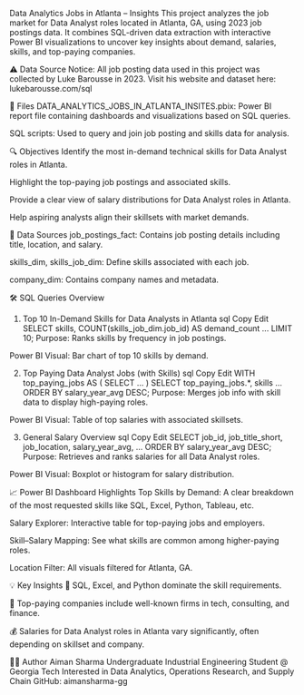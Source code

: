 Data Analytics Jobs in Atlanta – Insights
This project analyzes the job market for Data Analyst roles located in Atlanta, GA, using 2023 job postings data. It combines SQL-driven data extraction with interactive Power BI visualizations to uncover key insights about demand, salaries, skills, and top-paying companies.

⚠️ Data Source Notice:
All job posting data used in this project was collected by Luke Barousse in 2023.
Visit his website and dataset here: lukebarousse.com/sql

📁 Files
DATA_ANALYTICS_JOBS_IN_ATLANTA_INSITES.pbix: Power BI report file containing dashboards and visualizations based on SQL queries.

SQL scripts: Used to query and join job posting and skills data for analysis.

🔍 Objectives
Identify the most in-demand technical skills for Data Analyst roles in Atlanta.

Highlight the top-paying job postings and associated skills.

Provide a clear view of salary distributions for Data Analyst roles in Atlanta.

Help aspiring analysts align their skillsets with market demands.

🧠 Data Sources
job_postings_fact: Contains job posting details including title, location, and salary.

skills_dim, skills_job_dim: Define skills associated with each job.

company_dim: Contains company names and metadata.

🛠️ SQL Queries Overview
1. Top 10 In-Demand Skills for Data Analysts in Atlanta
sql
Copy
Edit
SELECT 
    skills,
    COUNT(skills_job_dim.job_id) AS demand_count
...
LIMIT 10;
Purpose: Ranks skills by frequency in job postings.

Power BI Visual: Bar chart of top 10 skills by demand.

2. Top Paying Data Analyst Jobs (with Skills)
sql
Copy
Edit
WITH top_paying_jobs AS (
    SELECT ...
)
SELECT 
    top_paying_jobs.*, skills
...
ORDER BY salary_year_avg DESC;
Purpose: Merges job info with skill data to display high-paying roles.

Power BI Visual: Table of top salaries with associated skillsets.

3. General Salary Overview
sql
Copy
Edit
SELECT
    job_id,
    job_title_short,
    job_location,
    salary_year_avg,
    ...
ORDER BY salary_year_avg DESC;
Purpose: Retrieves and ranks salaries for all Data Analyst roles.

Power BI Visual: Boxplot or histogram for salary distribution.

📈 Power BI Dashboard Highlights
Top Skills by Demand: A clear breakdown of the most requested skills like SQL, Excel, Python, Tableau, etc.

Salary Explorer: Interactive table for top-paying jobs and employers.

Skill–Salary Mapping: See what skills are common among higher-paying roles.

Location Filter: All visuals filtered for Atlanta, GA.

💡 Key Insights
💼 SQL, Excel, and Python dominate the skill requirements.

🏢 Top-paying companies include well-known firms in tech, consulting, and finance.

💰 Salaries for Data Analyst roles in Atlanta vary significantly, often depending on skillset and company.


👨‍💻 Author
Aiman Sharma
Undergraduate Industrial Engineering Student @ Georgia Tech
Interested in Data Analytics, Operations Research, and Supply Chain
GitHub: aimansharma-gg

